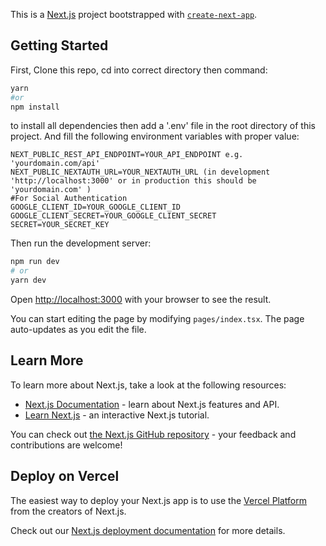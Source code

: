 This is a [Next.js](https://nextjs.org/) project bootstrapped with [`create-next-app`](https://github.com/vercel/next.js/tree/canary/packages/create-next-app).

## Getting Started

First, Clone this repo, cd into correct directory then command:
```bash
yarn 
#or 
npm install 
```
to install all dependencies then add a '.env' file in the root directory of this project.
And fill the following environment variables with proper value:

```.env
NEXT_PUBLIC_REST_API_ENDPOINT=YOUR_API_ENDPOINT e.g. 'yourdomain.com/api'
NEXT_PUBLIC_NEXTAUTH_URL=YOUR_NEXTAUTH_URL (in development 'http://localhost:3000' or in production this should be 'yourdomain.com' )
#For Social Authentication
GOOGLE_CLIENT_ID=YOUR_GOOGLE_CLIENT_ID
GOOGLE_CLIENT_SECRET=YOUR_GOOGLE_CLIENT_SECRET
SECRET=YOUR_SECRET_KEY 
```
Then run the development server:

```bash
npm run dev
# or
yarn dev
```

Open [http://localhost:3000](http://localhost:3000) with your browser to see the result.

You can start editing the page by modifying `pages/index.tsx`. The page auto-updates as you edit the file.

## Learn More

To learn more about Next.js, take a look at the following resources:

- [Next.js Documentation](https://nextjs.org/docs) - learn about Next.js features and API.
- [Learn Next.js](https://nextjs.org/learn) - an interactive Next.js tutorial.

You can check out [the Next.js GitHub repository](https://github.com/vercel/next.js/) - your feedback and contributions are welcome!

## Deploy on Vercel

The easiest way to deploy your Next.js app is to use the [Vercel Platform](https://vercel.com/new?utm_medium=default-template&filter=next.js&utm_source=create-next-app&utm_campaign=create-next-app-readme) from the creators of Next.js.

Check out our [Next.js deployment documentation](https://nextjs.org/docs/deployment) for more details.
